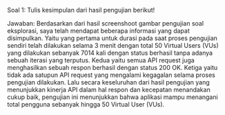 Soal 1: Tulis kesimpulan dari hasil pengujian berikut!

Jawaban:
Berdasarkan dari hasil screenshoot gambar pengujian soal eksplorasi, saya telah mendapat beberapa informasi yang dapat disimpulkan. Yaitu yang pertama untuk durasi pada saat proses pengujian sendiri telah dilakukan selama 3 menit dengan total 50 Virtual Users (VUs) yang dilakukan sebanyak 7014 kali dengan status berhasil tanpa adanya sebuah iterasi yang terputus. Kedua yaitu semua API request juga menghasilkan sebuah respon berhasil dengan status 200 OK. Ketiga yaitu tidak ada satupun API request yang mengalami kegagalan selama proses pengujian dilakukan. Lalu secara keseluruhan dari hasil pengujian yang menunjukkan kinerja API dalam hal respon dan kecepatan menandakan cukup baik, pengujian ini menunjukkan bahwa aplikasi mampu menangani total pengguna sebanyak hingga 50 Virtual User (VUs).